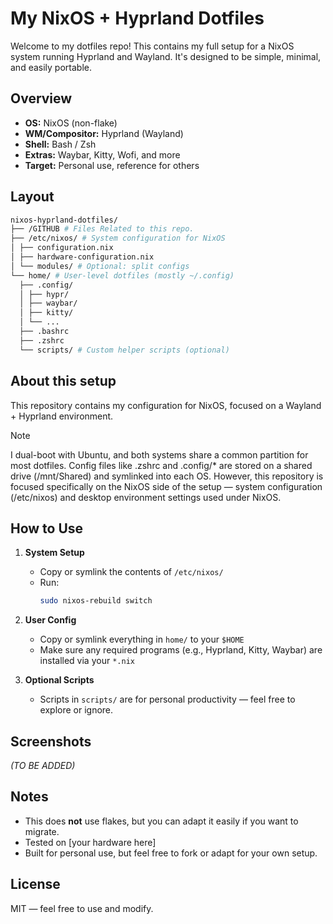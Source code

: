 # My NixOS + Hyprland Dotfiles

Welcome to my dotfiles repo! This contains my full setup for a NixOS system running Hyprland and Wayland. It's designed to be simple, minimal, and easily portable.

## Overview

- **OS:** NixOS (non-flake)
- **WM/Compositor:** Hyprland (Wayland)
- **Shell:** Bash / Zsh
- **Extras:** Waybar, Kitty, Wofi, and more
- **Target:** Personal use, reference for others

## Layout

``` zsh
nixos-hyprland-dotfiles/
├── /GITHUB # Files Related to this repo.
├── /etc/nixos/ # System configuration for NixOS
│ ├── configuration.nix
│ ├── hardware-configuration.nix
│ └── modules/ # Optional: split configs
└── home/ # User-level dotfiles (mostly ~/.config)
  ├── .config/
  │ ├── hypr/
  │ ├── waybar/
  │ ├── kitty/
  │ └── ...
  ├── .bashrc
  ├── .zshrc
  └── scripts/ # Custom helper scripts (optional)
```

## About this setup

This repository contains my configuration for NixOS, focused on a Wayland + Hyprland environment.

> [!NOTE]
> I dual-boot with Ubuntu, and both systems share a common partition for most dotfiles. Config files like .zshrc and .config/* are stored on a shared drive (/mnt/Shared) and symlinked into each OS. However, this repository is focused specifically on the NixOS side of the setup — system configuration (/etc/nixos) and desktop environment settings used under NixOS.

## How to Use

1. **System Setup**
   - Copy or symlink the contents of `/etc/nixos/`
   - Run:
     ```bash
     sudo nixos-rebuild switch
     ```

2. **User Config**
   - Copy or symlink everything in `home/` to your `$HOME`
   - Make sure any required programs (e.g., Hyprland, Kitty, Waybar) are installed via your `*.nix`

3. **Optional Scripts**
   - Scripts in `scripts/` are for personal productivity — feel free to explore or ignore.

## Screenshots

*(TO BE ADDED)*

## Notes

- This does **not** use flakes, but you can adapt it easily if you want to migrate.
- Tested on [your hardware here]
- Built for personal use, but feel free to fork or adapt for your own setup.

## License

MIT — feel free to use and modify.

